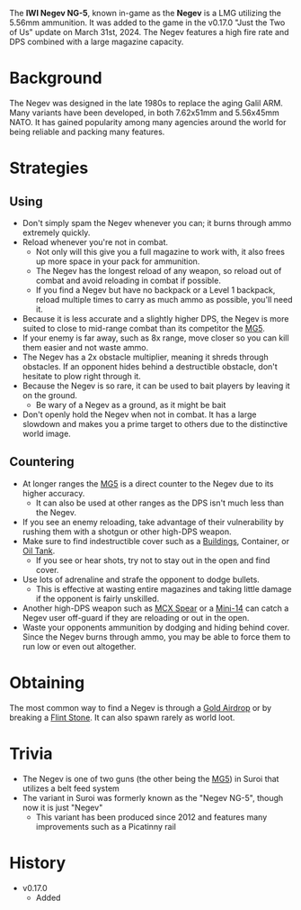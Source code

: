 The **IWI Negev NG-5**, known in-game as the **Negev** is a LMG utilizing the 5.56mm ammunition. It was added to the game in the v0.17.0 "Just the Two of Us" update on March 31st, 2024. The Negev features a high fire rate and DPS combined with a large magazine capacity.

# Background
The Negev was designed in the late 1980s to replace the aging Galil ARM. Many variants have been developed, in both 7.62x51mm and 5.56x45mm NATO. It has gained popularity among many agencies around the world for being reliable and packing many features.

# Strategies
## Using
- Don't simply spam the Negev whenever you can; it burns through ammo extremely quickly.
- Reload whenever you're not in combat.
  - Not only will this give you a full magazine to work with, it also frees up more space in your pack for ammunition.
  - The Negev has the longest reload of any weapon, so reload out of combat and avoid reloading in combat if possible.
  - If you find a Negev but have no backpack or a Level 1 backpack, reload multiple times to carry as much ammo as possible, you'll need it.
- Because it is less accurate and a slightly higher DPS, the Negev is more suited to close to mid-range combat than its competitor the [MG5](/weapons/guns/mg5).
- If your enemy is far away, such as 8x range, move closer so you can kill them easier and not waste ammo.
- The Negev has a 2x obstacle multiplier, meaning it shreds through obstacles. If an opponent hides behind a destructible obstacle, don't hesitate to plow right through it.
- Because the Negev is so rare, it can be used to bait players by leaving it on the ground.
  - Be wary of a Negev as a ground, as it might be bait
- Don't openly hold the Negev when not in combat. It has a large slowdown and makes you a prime target to others due to the distinctive world image.

## Countering
- At longer ranges the [MG5](/weapons/guns/mg5) is a direct counter to the Negev due to its higher accuracy.
  - It can also be used at other ranges as the DPS isn't much less than the Negev.
- If you see an enemy reloading, take advantage of their vulnerability by rushing them with a shotgun or other high-DPS weapon.
- Make sure to find indestructible cover such as a [Buildings](/buildings), Container, or [Oil Tank](/obstacles/oil_tank).
  - If you see or hear shots, try not to stay out in the open and find cover.
- Use lots of adrenaline and strafe the opponent to dodge bullets.
  - This is effective at wasting entire magazines and taking little damage if the opponent is fairly unskilled.
- Another high-DPS weapon such as [MCX Spear](/weapons/guns/mcx_spear) or a [Mini-14](/weapons/guns/mini14) can catch a Negev user off-guard if they are reloading or out in the open.
- Waste your opponents ammunition by dodging and hiding behind cover. Since the Negev burns through ammo, you may be able to force them to run low or even out altogether.

# Obtaining
The most common way to find a Negev is through a [Gold Airdrop](/obstacles/gold_airdrop_crate) or by breaking a [Flint Stone](/obstacles/flint_stone). It can also spawn rarely as world loot.

# Trivia
- The Negev is one of two guns (the other being the [MG5](/weapons/guns/mg5)) in Suroi that utilizes a belt feed system
- The variant in Suroi was formerly known as the "Negev NG-5", though now it is just "Negev"
  - This variant has been produced since 2012 and features many improvements such as a Picatinny rail

# History

- v0.17.0
  - Added
